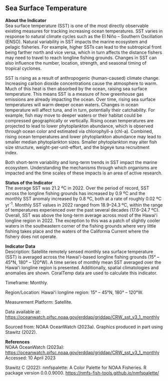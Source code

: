 ## Sea Surface Temperature

**About the Indicator**  
Sea surface temperature (SST) is one of the most directly observable
existing measures for tracking increasing ocean temperatures. SST varies
in response to natural climate cycles such as the El Niño – Southern
Oscillation (ENSO). Natural variability in SST impacts the marine
ecosystem and pelagic fisheries. For example, higher SSTs can lead to
the subtropical front being farther north and vice versa, which in turn
affects the distance fishers may need to travel to reach longline
fishing grounds. Changes in SST can also influence the number, location,
strength, and seasonal timing of tropical cyclones.

SST is rising as a result of anthropogenic (human-caused) climate
change. Increasing carbon dioxide concentrations cause the atmosphere to
warm. Much of this heat is then absorbed by the ocean, raising sea
surface temperature. This means SST is a measure of how greenhouse gas
emissions are already impacting the ocean. Over time, rising sea surface
temperatures will warm deeper ocean waters. Changes in ocean temperature
will affect tuna, and in turn, potentially their catchability. For
example, fish may move to deeper waters or their habitat could be
compressed geographically or vertically. Rising ocean temperatures are
projected to lead to lower phytoplankton abundance, which is observed
through ocean color and estimated via chlorophyll-a (chl-a). Combined,
rising ocean temperatures and lower phytoplankton abundance may lead to
smaller median phytoplankton sizes. Smaller phytoplankton may alter fish
size structure, weight-per-unit-effort, and the bigeye tuna recruitment
index.

Both short-term variability and long-term trends in SST impact the
marine ecosystem. Understanding the mechanisms through which organisms
are impacted and the time scales of these impacts is an area of active
research.

**Status of the Indicator**  
The average SST was 21.2 ºC in 2022. Over the period of record, SST
across the longline fishing grounds has increased by 0.9 ºC and the
monthly SST anomaly increased by 0.8 ºC, both at a rate of roughly 0.02
ºC yr<sup>-1</sup>. Monthly SST values in 2022 ranged from 18.9–24.3 ºC,
within the range of temperatures experienced over the past several
decades (17.6–24.7 ºC). Overall, SST was above the long-term average
across most of the Hawaiʻi longline region in 2022. The exception to
this was a patch of slightly cooler waters in the southeastern corner of
the fishing grounds where very little fishing takes place and the waters
of the California Current where the fishery does not operate.

**Indicator Data**  
Description: Satellite remotely sensed monthly sea surface temperature
(SST) is averaged across the Hawaiʻi-based longline fishing grounds (15°
– 45°N, 180° – 120°W). A time series of monthly mean SST averaged over
the Hawaiʻi longline region is presented. Additionally, spatial
climatologies and anomalies are shown. CoralTemp data are used to
calculate this indicator.

Timeframe: Monthly.

Region/Location: Hawaiʻi longline region: 15° – 45°N, 180° – 120°W.

Measurement Platform: Satellite.

Data available at:
<https://oceanwatch.pifsc.noaa.gov/erddap/griddap/CRW_sst_v3_1_monthly>

Sourced from: NOAA OceanWatch (2023a). Graphics produced in part using
Stawitz (2022).

**References**  
NOAA OceanWatch (2023a):
<https://oceanwatch.pifsc.noaa.gov/erddap/griddap/CRW_sst_v3_1_monthly>
Accessed: 10 April 2023

Stawitz C (2022): nmfspalette: A Color Palette for NOAA Fisheries. R
package version 0.0.0.9000.
<https://nmfs-fish-tools.github.io/nmfspalette/>
